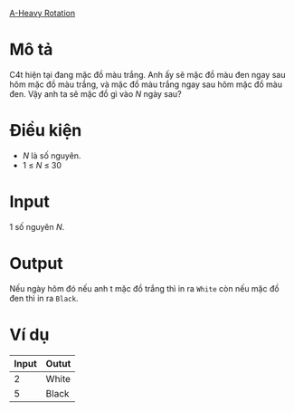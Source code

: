 [A-Heavy Rotation](https://atcoder.jp/contests/abc181/tasks/abc181_a)

# Mô tả
C4t hiện tại đang mặc đồ màu trắng.
Anh ấy sẽ mặc đồ màu đen ngay sau hôm mặc đồ màu trắng, và mặc đồ màu trắng ngay sau hôm mặc đồ màu đen.
Vậy anh ta sẽ mặc đồ gì vào *N* ngày sau?

# Điều kiện
* *N* là số nguyên.
* 1 ≤ *N* ≤ 30

# Input
1 số nguyên *N*.

# Output
Nếu ngày hôm đó nếu anh t mặc đồ trắng thì in ra `White` còn nếu mặc đồ đen thì in ra `Black`.

# Ví dụ
|Input|Outut|
|-|-|
|2|White|
|5|Black|

